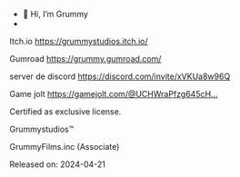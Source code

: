 - 👋 Hi, I’m Grummy
- 
Itch.io https://grummystudios.itch.io/

Gumroad https://grummy.gumroad.com/

server de discord  https://discord.com/invite/xVKUa8w96Q

Game jolt [https://gamejolt.com/@UCHWraPfzg645cH... ](https://gamejolt.com/@Grummystudios)

Certified as exclusive license.

Grummystudios™

GrummyFilms.inc
(Associate)

Released on: 2024-04-21
